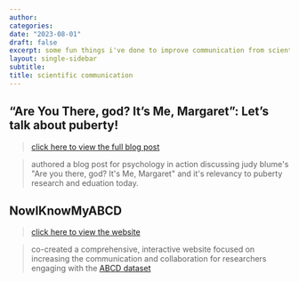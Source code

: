 ```yaml
---
author:
categories:
date: "2023-08-01"
draft: false
excerpt: some fun things i've done to improve communication from scientists
layout: single-sidebar
subtitle:
title: scientific communication
---
```


## “Are You There, god? It’s Me, Margaret”: Let’s talk about puberty!

> [click here to view the full blog post](https://www.psychologyinaction.org/are-you-there-god-its-me-margaret-lets-talk-about-puberty/)</br>

> authored a blog post for psychology in action discussing judy blume's "Are you there, god? It's Me, Margaret" and it's relevancy to puberty research and eduation today. 

## NowIKnowMyABCD

> [click here to view the website](https://now-i-know-my-abcd.github.io/docs/intro.html) </br>

> co-created a comprehensive, interactive website focused on increasing the communication and collaboration for researchers engaging with the [ABCD dataset](https://abcdstudy.org/)
